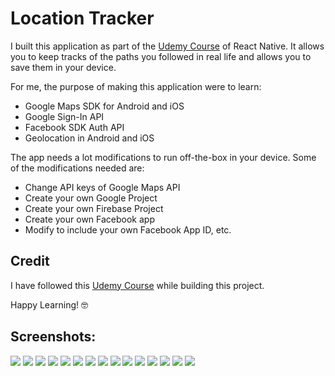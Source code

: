# Location Tracker

I built this application as part of the [Udemy Course](https://www.udemy.com/course/the-complete-react-native-and-redux-course/) of React Native. It allows you to keep tracks of the paths you followed in real life and allows you to save them in your device.

For me, the purpose of making this application were to learn:
- Google Maps SDK for Android and iOS
- Google Sign-In API
- Facebook SDK Auth API
- Geolocation in Android and iOS

The app needs a lot modifications to run off-the-box in your device. Some of the modifications needed are:
- Change API keys of Google Maps API
- Create your own Google Project
- Create your own Firebase Project
- Create your own Facebook app
- Modify to include your own Facebook App ID, etc.

## Credit
I have followed this [Udemy Course](https://www.udemy.com/course/the-complete-react-native-and-redux-course/) while building this project.

Happy Learning! 🤓

## Screenshots:  

![](/screenshots/1.png)
![](/screenshots/2.png)
![](/screenshots/3.png)
![](/screenshots/4.png)
![](/screenshots/5.png)
![](/screenshots/6.png)
![](/screenshots/7.png)
![](/screenshots/8.png)
![](/screenshots/9.png)
![](/screenshots/10.png)
![](/screenshots/11.png)
![](/screenshots/12.png)
![](/screenshots/13.png)
![](/screenshots/14.png)
![](/screenshots/15.png)

